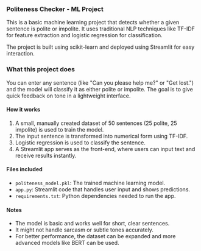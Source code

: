 ### Politeness Checker - ML Project

This is a basic machine learning project that detects whether a given sentence is polite or impolite. It uses traditional NLP techniques like TF-IDF for feature extraction and logistic regression for classification.

The project is built using scikit-learn and deployed using Streamlit for easy interaction.

### What this project does

You can enter any sentence (like "Can you please help me?" or "Get lost.") and the model will classify it as either polite or impolite. The goal is to give quick feedback on tone in a lightweight interface.

#### How it works

1. A small, manually created dataset of 50 sentences (25 polite, 25 impolite) is used to train the model.
2. The input sentence is transformed into numerical form using TF-IDF.
3. Logistic regression is used to classify the sentence.
4. A Streamlit app serves as the front-end, where users can input text and receive results instantly.


#### Files included

* `politeness_model.pkl`: The trained machine learning model.
* `app.py`: Streamlit code that handles user input and shows predictions.
* `requirements.txt`: Python dependencies needed to run the app.



#### Notes

* The model is basic and works well for short, clear sentences.
* It might not handle sarcasm or subtle tones accurately.
* For better performance, the dataset can be expanded and more advanced models like BERT can be used.


